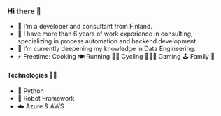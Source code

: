 ### Hi there 👋

- 🔭 I'm a developer and consultant from Finland.
- 🤖 I have more than 6 years of work experience in consulting, specializing in process automation and backend development.
- 🌱 I’m currently deepening my knowledge in Data Engineering.
- ⚡️ Freetime: Cooking 🍽 Running 🏃‍♂️ Cycling 🚴🏻‍♂️ Gaming 🕹️ Family 👶

#### Technologies 🧑‍💻
- 🐍 Python
- 🤖 Robot Framework
- ☁️ Azure & AWS
